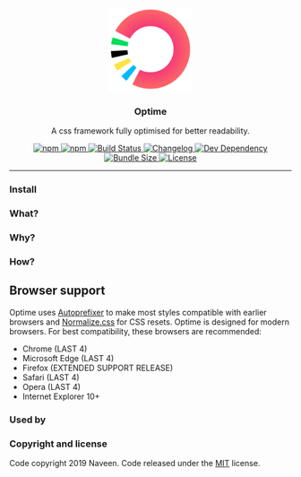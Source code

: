 <p align="center">
    <a href="https://naveenda.github.io/optime" target="_blank"><img width="150" src="./resources/optime-logo.svg"></a>
  </p>
    <h3 align="center"> Optime</h3>
 <p align="center">A css framework fully optimised for better readability.</p>



<p align="center">
  <a href="https://www.npmjs.com/package/optime">
    <img alt="npm" src="https://img.shields.io/npm/v/optime" />
  </a>
  <a href="https://www.npmjs.com/package/optime">
    <img alt="npm" src="https://img.shields.io/npm/dm/optime" />
  </a>
  <a href="https://travis-ci.org/NaveenDA/optime">
    <img
      alt="Build Status"
      src="https://travis-ci.org/NaveenDA/optime.svg?branch=master"
    />
  </a>
  <a href="CHANGELOG.md">
    <img
      alt="Changelog"
      src="https://img.shields.io/badge/changelog-md-blue.svg"
    />
  </a>
  <a href="https://david-dm.org/naveenda/optime?type=dev">
    <img
      alt="Dev Dependency"
      src="https://img.shields.io/david/dev/naveenda/optime"
    />
  </a>
  <a href="https://bundlephobia.com/result?p=optime">
    <img
      alt="Bundle Size"
      src="https://img.shields.io/bundlephobia/minzip/optime"
    />
  </a>
  <a href="https://github.com/NaveenDA/optime/blob/master/LICENSE">
    <img alt="License" src="https://img.shields.io/npm/l/optime" />
  </a>
</p>


------



### Install


### What?

### Why?

### How?

## Browser support
Optime uses [Autoprefixer](https://github.com/postcss/autoprefixer) to make most styles compatible with earlier browsers and [Normalize.css](https://necolas.github.io/normalize.css/) for CSS resets. Optime is designed for modern browsers. For best compatibility, these browsers are recommended:

- Chrome (LAST 4)
- Microsoft Edge (LAST 4)
- Firefox (EXTENDED SUPPORT RELEASE)
- Safari (LAST 4)
- Opera (LAST 4)
- Internet Explorer 10+

### Used by


### Copyright and license
Code copyright 2019 Naveen. Code released under the [MIT](LICENSE) license.


